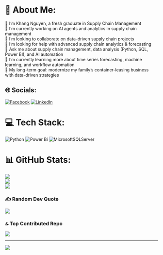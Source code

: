 # 💫 About Me:
👋 I’m Khang Nguyen, a fresh graduate in Supply Chain Management<br>
🔭 I’m currently working on AI agents and analytics in supply chain management<br>
👯 I’m looking to collaborate on data-driven supply chain projects<br>
🤝 I’m looking for help with advanced supply chain analytics & forecasting<br>
💬 Ask me about supply chain management, data analysis (Python, SQL, Power BI), and AI automation<br>
🌱 I’m currently learning more about time series forecasting, machine learning, and workflow automation<br>
🚀 My long-term goal: modernize my family’s container-leasing business with data-driven strategies



## 🌐 Socials:
[![Facebook](https://img.shields.io/badge/Facebook-%231877F2.svg?logo=Facebook&logoColor=white)](https://facebook.com/khang.nguyenduy.355) [![LinkedIn](https://img.shields.io/badge/LinkedIn-%230077B5.svg?logo=linkedin&logoColor=white)](https://linkedin.com/in/khangnguyenduy3110) 

# 💻 Tech Stack:
![Python](https://img.shields.io/badge/python-3670A0?style=plastic&logo=python&logoColor=ffdd54) ![Power Bi](https://img.shields.io/badge/power_bi-F2C811?style=plastic&logo=powerbi&logoColor=black) ![MicrosoftSQLServer](https://img.shields.io/badge/Microsoft%20SQL%20Server-CC2927?style=plastic&logo=microsoft%20sql%20server&logoColor=white)
# 📊 GitHub Stats:
![](https://github-readme-stats.vercel.app/api?username=im-khang&theme=gruvbox&hide_border=false&include_all_commits=true&count_private=false)<br/>
![](https://nirzak-streak-stats.vercel.app/?user=im-khang&theme=gruvbox&hide_border=false)<br/>
![](https://github-readme-stats.vercel.app/api/top-langs/?username=im-khang&theme=gruvbox&hide_border=false&include_all_commits=true&count_private=false&layout=compact)

### ✍️ Random Dev Quote
![](https://quotes-github-readme.vercel.app/api?type=horizontal&theme=gruvbox)

### 🔝 Top Contributed Repo
![](https://github-contributor-stats.vercel.app/api?username=im-khang&limit=5&theme=dark&combine_all_yearly_contributions=true)

---
[![](https://visitcount.itsvg.in/api?id=im-khang&icon=0&color=0)](https://visitcount.itsvg.in)

<!-- Proudly created with GPRM ( https://gprm.itsvg.in ) -->
